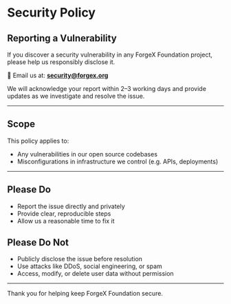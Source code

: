 # Security Policy

## Reporting a Vulnerability

If you discover a security vulnerability in any ForgeX Foundation project, please help us responsibly disclose it.

📧 Email us at: **security@forgex.org**

We will acknowledge your report within 2–3 working days and provide updates as we investigate and resolve the issue.

---

## Scope

This policy applies to:
- Any vulnerabilities in our open source codebases
- Misconfigurations in infrastructure we control (e.g. APIs, deployments)

---

## Please Do

- Report the issue directly and privately
- Provide clear, reproducible steps
- Allow us a reasonable time to fix it

## Please Do Not

- Publicly disclose the issue before resolution
- Use attacks like DDoS, social engineering, or spam
- Access, modify, or delete user data without permission

---

Thank you for helping keep ForgeX Foundation secure.
